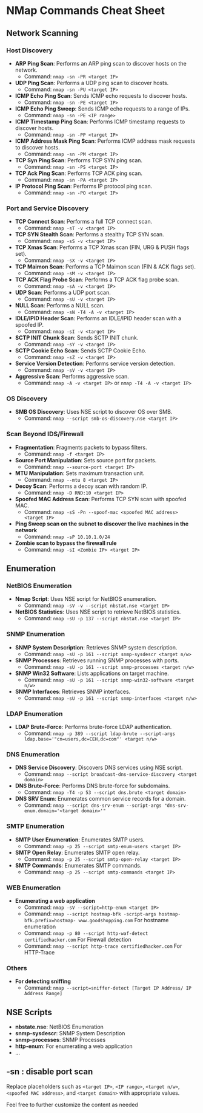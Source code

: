 # NMap Commands Cheat Sheet

## Network Scanning

### Host Discovery
- **ARP Ping Scan**: Performs an ARP ping scan to discover hosts on the network.
  - Command: `nmap -sn -PR <target IP>`
- **UDP Ping Scan**: Performs a UDP ping scan to discover hosts.
  - Command: `nmap -sn -PU <target IP>`
- **ICMP Echo Ping Scan**: Sends ICMP echo requests to discover hosts.
  - Command: `nmap -sn -PE <target IP>`
- **ICMP Echo Ping Sweep**: Sends ICMP echo requests to a range of IPs.
  - Command: `nmap -sn -PE <IP range>`
- **ICMP Timestamp Ping Scan**: Performs ICMP timestamp requests to discover hosts.
  - Command: `nmap -sn -PP <target IP>`
- **ICMP Address Mask Ping Scan**: Performs ICMP address mask requests to discover hosts.
  - Command: `nmap -sn -PM <target IP>`
- **TCP Syn Ping Scan**: Performs TCP SYN ping scan.
  - Command: `nmap -sn -PS <target IP>`
- **TCP Ack Ping Scan**: Performs TCP ACK ping scan.
  - Command: `nmap -sn -PA <target IP>`
- **IP Protocol Ping Scan**: Performs IP protocol ping scan.
  - Command: `nmap -sn -PO <target IP>`

### Port and Service Discovery
- **TCP Connect Scan**: Performs a full TCP connect scan.
  - Command: `nmap -sT -v <target IP>`
- **TCP SYN Stealth Scan**: Performs a stealthy TCP SYN scan.
  - Command: `nmap -sS -v <target IP>`
- **TCP Xmas Scan**: Performs a TCP Xmas scan (FIN, URG & PUSH flags set).
  - Command: `nmap -sX -v <target IP>`
- **TCP Maimon Scan**: Performs a TCP Maimon scan (FIN & ACK flags set).
  - Command: `nmap -sM -v <target IP>`
- **TCP ACK Flag Probe Scan**: Performs a TCP ACK flag probe scan.
  - Command: `nmap -sA -v <target IP>`
- **UDP Scan**: Performs a UDP port scan.
  - Command: `nmap -sU -v <target IP>`
- **NULL Scan**: Performs a NULL scan.
  - Command: `nmap -sN -T4 -A -v <target IP>`
- **IDLE/IPID Header Scan**: Performs an IDLE/IPID header scan with a spoofed IP.
  - Command: `nmap -sI -v <target IP>`
- **SCTP INIT Chunk Scan**: Sends SCTP INIT chunk.
  - Command: `nmap -sY -v <target IP>`
- **SCTP Cookie Echo Scan**: Sends SCTP Cookie Echo.
  - Command: `nmap -sZ -v <target IP>`
- **Service Version Detection**: Performs service version detection.
  - Command: `nmap -sV -v <target IP>`
- **Aggressive Scan**: Performs aggressive scan.
  - Command: `nmap -A -v <target IP>` or `nmap -T4 -A -v <target IP>`

### OS Discovery
- **SMB OS Discovery**: Uses NSE script to discover OS over SMB.
  - Command: `nmap --script smb-os-discovery.nse <target IP>`

### Scan Beyond IDS/Firewall
- **Fragmentation**: Fragments packets to bypass filters.
  - Command: `nmap -f <target IP>`
- **Source Port Manipulation**: Sets source port for packets.
  - Command: `nmap --source-port <target IP>`
- **MTU Manipulation**: Sets maximum transaction unit.
  - Command: `nmap --mtu 8 <target IP>`
- **Decoy Scan**: Performs a decoy scan with random IP.
  - Command: `nmap -D RND:10 <target IP>`
- **Spoofed MAC Address Scan**: Performs TCP SYN scan with spoofed MAC.
  - Command: `nmap -sS -Pn --spoof-mac <spoofed MAC address> <target IP>`
- **Ping Sweep scan on the subnet to discover the live machines in the network**
  - Command: `nmap -sP 10.10.1.0/24`
- **Zombie scan to bypass the firewall rule**
  - Command: `nmap -sI <Zombie IP> <target IP>`

## Enumeration

### NetBIOS Enumeration
- **Nmap Script**: Uses NSE script for NetBIOS enumeration.
  - Command: `nmap -sV -v --script nbstat.nse <target IP>`
- **NetBIOS Statistics**: Uses NSE script to retrieve NetBIOS statistics.
  - Command: `nmap -sU -p 137 --script nbstat.nse <target IP>`

### SNMP Enumeration
- **SNMP System Description**: Retrieves SNMP system description.
  - Command: `nmap -sU -p 161 --script snmp-sysdescr <target n/w>`
- **SNMP Processes**: Retrieves running SNMP processes with ports.
  - Command: `nmap -sU -p 161 --script snmp-processes <target n/w>`
- **SNMP Win32 Software**: Lists applications on target machine.
  - Command: `nmap -sU -p 161 --script snmp-win32-software <target n/w>`
- **SNMP Interfaces**: Retrieves SNMP interfaces.
  - Command: `nmap -sU -p 161 --script snmp-interfaces <target n/w>`

### LDAP Enumeration
- **LDAP Brute-Force**: Performs brute-force LDAP authentication.
  - Command: `nmap -p 389 --script ldap-brute --script-args ldap.base='"cn=users,dc=CEH,dc=com"' <target n/w>`

### DNS Enumeration
- **DNS Service Discovery**: Discovers DNS services using NSE script.
  - Command: `nmap --script broadcast-dns-service-discovery <target domain>`
- **DNS Brute-Force**: Performs DNS brute-force for subdomains.
  - Command: `nmap -T4 -p 53 --script dns.brute <target domain>`
- **DNS SRV Enum**: Enumerates common service records for a domain.
  - Command: `nmap --script dns-srv-enum --script-args "dns-srv-enum.domain='<target domain>'"`

### SMTP Enumeration
- **SMTP User Enumeration**: Enumerates SMTP users.
  - Command: `nmap -p 25 --script smtp-enum-users <target IP>`
- **SMTP Open Relay**: Enumerates SMTP open relay.
  - Command: `nmap -p 25 --script smtp-open-relay <target IP>`
- **SMTP Commands**: Enumerates SMTP commands.
  - Command: `nmap -p 25 --script smtp-commands <target IP>`

### WEB Enumeration
 - **Enumerating a web application**
   - Commnad: `nmap -sV --script=http-enum <target IP>`
   - Command: `nmap --script hostmap-bfk -script-args hostmap-bfk.prefix=hostmap- www.goodshopping.com` For hostname enumeration
   - Command: `nmap -p 80 --script http-waf-detect certifiedhacker.com` For Firewall detection
   - Command: `nmap --script http-trace certifiedhacker.com` For HTTP-Trace


### Others
 - **For detecting sniffing**
   - Command: `nmap --script=sniffer-detect [Target IP Address/ IP Address Range]`
     

## NSE Scripts

- **nbstate.nse**: NetBIOS Enumeration
- **snmp-sysdescr**: SNMP System Description
- **snmp-processes**: SNMP Processes
- **http-enum**: For enumerating a web application
- ...

-sn : disable port scan
---

Replace placeholders such as `<target IP>`, `<IP range>`, `<target n/w>`, `<spoofed MAC address>`, and `<target domain>` with appropriate values.

Feel free to further customize the content as needed
